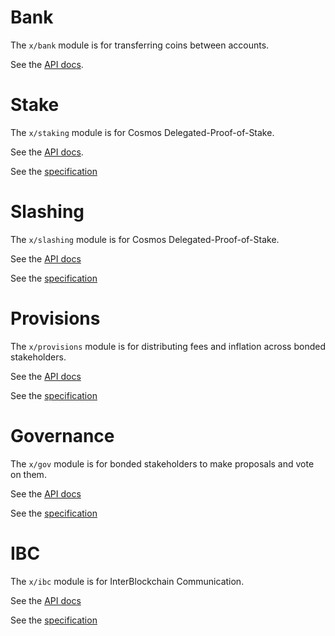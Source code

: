 # Bank

The `x/bank` module is for transferring coins between accounts.

See the [API docs](https://godoc.org/my-cosmos/cosmos-sdk/x/bank).

# Stake

The `x/staking` module is for Cosmos Delegated-Proof-of-Stake.

See the [API docs](https://godoc.org/my-cosmos/cosmos-sdk/x/staking).

See the
[specification](https://my-cosmos/cosmos-sdk/tree/develop/docs/spec/staking)

# Slashing

The `x/slashing` module is for Cosmos Delegated-Proof-of-Stake.

See the [API docs](https://godoc.org/my-cosmos/cosmos-sdk/x/slashing)

See the
[specification](https://my-cosmos/cosmos-sdk/tree/develop/docs/spec/slashing)

# Provisions

The `x/provisions` module is for distributing fees and inflation across bonded
stakeholders.

See the [API docs](https://godoc.org/my-cosmos/cosmos-sdk/x/provisions)

See the
[specification](https://my-cosmos/cosmos-sdk/tree/develop/docs/spec/provisions)

# Governance

The `x/gov` module is for bonded stakeholders to make proposals and vote on them.

See the [API docs](https://godoc.org/my-cosmos/cosmos-sdk/x/gov)

See the
[specification](https://my-cosmos/cosmos-sdk/tree/develop/docs/spec/governance)

# IBC

The `x/ibc` module is for InterBlockchain Communication.

See the [API docs](https://godoc.org/my-cosmos/cosmos-sdk/x/ibc)

See the
[specification](https://my-cosmos/cosmos-sdk/tree/develop/docs/spec/ibc)
